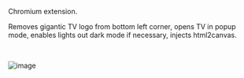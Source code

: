 Chromium extension.

Removes gigantic TV logo from bottom left corner, opens TV in popup mode, enables lights out dark mode if necessary, injects html2canvas.

<br>

![image](https://github.com/user-attachments/assets/da8860ef-55be-4cae-8701-1cb07f6e7162)
